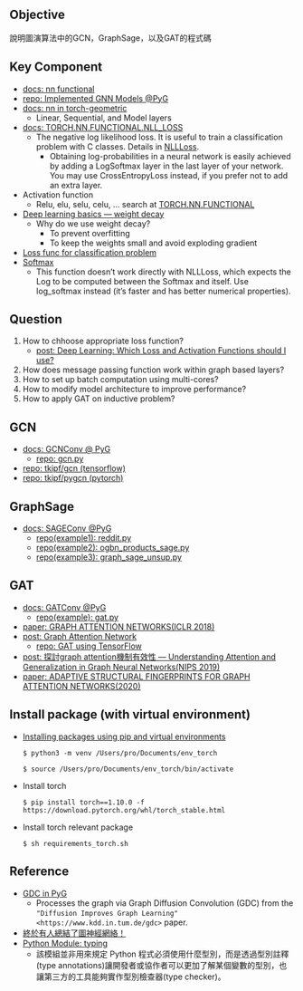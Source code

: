 ## Objective
說明圖演算法中的GCN，GraphSage，以及GAT的程式碼

## Key Component
- [docs: nn functional](https://pytorch.org/docs/stable/nn.functional.html)
- [repo: Implemented GNN Models @PyG](https://github.com/pyg-team/pytorch_geometric#implemented-gnn-models)
- [docs: nn in torch-geometric](https://pytorch-geometric.readthedocs.io/en/latest/modules/nn.html#torch-geometric-nn)
    - Linear, Sequential, and Model layers
- [docs: TORCH.NN.FUNCTIONAL.NLL_LOSS](https://pytorch.org/docs/1.9.0/generated/torch.nn.functional.nll_loss.html)
    - The negative log likelihood loss. It is useful to train a classification problem with C classes. Details in [NLLLoss](https://pytorch.org/docs/1.9.0/generated/torch.nn.NLLLoss.html#torch.nn.NLLLoss).
        - Obtaining log-probabilities in a neural network is easily achieved by adding a LogSoftmax layer in the last layer of your network. You may use CrossEntropyLoss instead, if you prefer not to add an extra layer.
- Activation function
    - Relu, elu, selu, celu, ... search at [TORCH.NN.FUNCTIONAL](https://pytorch.org/docs/stable/nn.functional.html)
- [Deep learning basics — weight decay](https://medium.com/analytics-vidhya/deep-learning-basics-weight-decay-3c68eb4344e9)
    - Why do we use weight decay?
        - To prevent overfitting
        - To keep the weights small and avoid exploding gradient
- [Loss func for classification problem](https://www.yanxishe.com/columnDetail/16855)
- [Softmax](https://pytorch.org/docs/stable/generated/torch.nn.functional.softmax.html#torch.nn.functional.softmax)
    - This function doesn’t work directly with NLLLoss, which expects the Log to be computed between the Softmax and itself. Use log_softmax instead (it’s faster and has better numerical properties).

## Question
1. How to chhoose appropriate loss function?
    - [post: Deep Learning: Which Loss and Activation Functions should I use?](https://towardsdatascience.com/deep-learning-which-loss-and-activation-functions-should-i-use-ac02f1c56aa8)
2. How does message passing function work within graph based layers?
3. How to set up batch computation using multi-cores?
4. How to modify model architecture to improve performance?
5. How to apply GAT on inductive problem?

## GCN
- [docs: GCNConv @ PyG](https://github.com/pyg-team/pytorch_geometric/blob/master/examples/gat.py)
    - [repo: gcn.py](https://github.com/pyg-team/pytorch_geometric/blob/master/examples/gcn.py)
- [repo: tkipf/gcn (tensorflow)](https://github.com/tkipf/gcn)
- [repo: tkipf/pygcn (pytorch)](https://github.com/tkipf/pygcn)

## GraphSage
- [docs: SAGEConv @PyG ](https://pytorch-geometric.readthedocs.io/en/latest/modules/nn.html#torch_geometric.nn.conv.SAGEConv)
    - [repo(example1): reddit.py](https://github.com/pyg-team/pytorch_geometric/blob/master/examples/reddit.py)
    - [repo(example2): ogbn_products_sage.py](https://github.com/pyg-team/pytorch_geometric/blob/master/examples/ogbn_products_sage.py)
    - [repo(example3): graph_sage_unsup.py](https://github.com/pyg-team/pytorch_geometric/blob/master/examples/graph_sage_unsup.py)

## GAT
- [docs: GATConv @PyG](https://pytorch-geometric.readthedocs.io/en/latest/modules/nn.html#torch_geometric.nn.conv.GATConv)
    - [repo(example): gat.py](https://github.com/pyg-team/pytorch_geometric/blob/master/examples/gat.py)
- [paper: GRAPH ATTENTION NETWORKS(ICLR 2018)](https://arxiv.org/pdf/1710.10903.pdf)
- [post: Graph Attention Network](https://petar-v.com/GAT/)
    - [repo: GAT using TensorFlow](https://github.com/PetarV-/GAT/blob/master/execute_cora.py)
- [post: 探討graph attention機制有效性 — Understanding Attention and Generalization in Graph Neural Networks(NIPS 2019)](https://medium.com/@qaz7821819/%E6%8E%A2%E8%A8%8Egraph-attention%E6%A9%9F%E5%88%B6%E6%9C%89%E6%95%88%E6%80%A7-understanding-attention-and-generalization-in-graph-neural-networks-d1ad54084bc0)
- [paper: ADAPTIVE STRUCTURAL FINGERPRINTS FOR GRAPH
ATTENTION NETWORKS(2020)](https://openreview.net/pdf?id=BJxWx0NYPr)


## Install package (with virtual environment)
- [Installing packages using pip and virtual environments](https://packaging.python.org/en/latest/guides/installing-using-pip-and-virtual-environments/)
    ```bash== 
    $ python3 -m venv /Users/pro/Documents/env_torch
    ``` 
    ```bash== 
    $ source /Users/pro/Documents/env_torch/bin/activate
    ``` 
- Install torch
    ```bash== 
    $ pip install torch==1.10.0 -f https://download.pytorch.org/whl/torch_stable.html 
    ```
- Install torch relevant package
    ```bash== 
    $ sh requirements_torch.sh
    ```

    
## Reference
- [GDC in PyG](https://pytorch-geometric.readthedocs.io/en/latest/_modules/torch_geometric/transforms/gdc.html)
    - Processes the graph via Graph Diffusion Convolution (GDC) from the `"Diffusion Improves Graph Learning" <https://www.kdd.in.tum.de/gdc>` paper.
- [終於有人總結了圖神經網絡！](https://www.readfog.com/a/1639181535368286208)
- [Python Module: typing](https://myapollo.com.tw/zh-tw/python-typing-module/)
    - 該模組並非用來規定 Python 程式必須使用什麼型別，而是透過型別註釋(type annotations)讓開發者或協作者可以更加了解某個變數的型別，也讓第三方的工具能夠實作型別檢查器(type checker)。